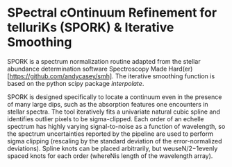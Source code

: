 # SPectral cOntinuum Refinement for telluriKs (SPORK) & Iterative Smoothing

SPORK is a spectrum normalization routine adapted from  the  stellar  abundance  determination  software Spectroscopy Made Hard(er)[https://github.com/andycasey/smh]. The iterative smoothing function is based on the python scipy package _interpolate_.

SPORK is designed specifically to locate a continuum even in the presence of many large dips, such as the absorption features one encounters in stellar spectra.  The tool iteratively fits a univariate natural cubic spline and identifies outlier pixels to be sigma-clipped. Each order of an echelle spectrum has highly varying signal-to-noise as a function of wavelength, so the spectrum uncertainties reported by the pipeline are used to perform sigma clipping (rescaling by the standard deviation of the error-normalized deviations). Spline knots can be placed arbitrarily, but weuseN/2−1evenly spaced knots for each order (whereNis length of the wavelength array). 
